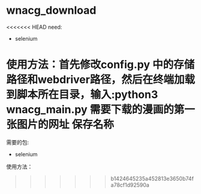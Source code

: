 # wnacg_download
<<<<<<< HEAD
need:
  * selenium

使用方法：首先修改config.py 中的存储路径和webdriver路径，然后在终端加载到脚本所在目录，输入:python3 wnacg_main.py 需要下载的漫画的第一张图片的网址 保存名称 
=======
需要的包:
  
  * selenium

使用方法：


>>>>>>> b1424645235a452813e3650b74fa78cf1d92590a
  

